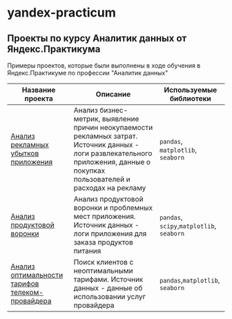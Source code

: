 # yandex-praсtiсum
## Проекты по курсу Аналитик данных от Яндекс.Практикума

Примеры проектов, которые были выполнены в ходе обучения в Яндекс.Практикуме по профессии "Аналитик данных"

|Название проекта|Описание|Используемые библиотеки|
|---|---|---|
|[Анализ рекламных убытков приложения](https://github.com/anna45v/yandex-praktikum-projects/tree/main/business_metrics)|Анализ бизнес-метрик, выявление причин неокупаемости рекламных затрат. Источник данных - логи развлекательного приложения, данные о покупках пользователей и расходах на рекламу|`pandas`, `matplotlib`, `seaborn`|
|[Анализ продуктовой воронки](https://github.com/anna45v/yandex-praktikum-projects/tree/main/product_funnel)|Анализ продуктовой воронки и проблемных мест приложения. Источник данных - логи приложения для заказа продуктов питания|`pandas`, `scipy`,`matplotlib`, `seaborn`|
|[Анализ оптимальности тарифов телеком-провайдера](https://github.com/anna45v/yandex-praktikum-projects/tree/main/telecom_tariffs)|Поиск клиентов с неоптимальными тарифами. Источник данных - данные об использовании услуг провайдера|`pandas`,`matplotlib`, `seaborn`|
